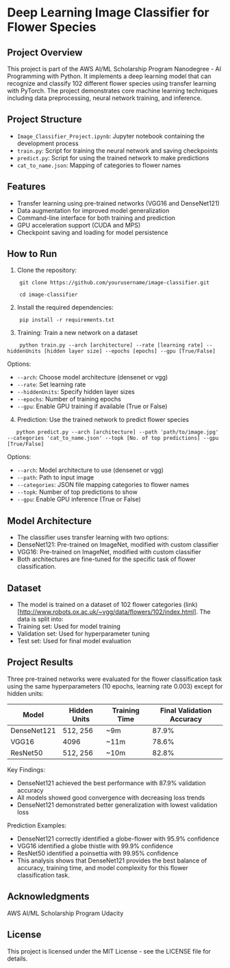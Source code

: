 # Deep Learning Image Classifier for Flower Species

## Project Overview
This project is part of the AWS AI/ML Scholarship Program Nanodegree - AI Programming with Python. It implements a deep learning model that can recognize and classify 102 different flower species using transfer learning with PyTorch. The project demonstrates core machine learning techniques including data preprocessing, neural network training, and inference.

## Project Structure
 - `Image_Classifier_Project.ipynb`: Jupyter notebook containing the development process
 - `train.py`: Script for training the neural network and saving checkpoints
 - `predict.py`: Script for using the trained network to make predictions
 - `cat_to_name.json`: Mapping of categories to flower names

 ## Features
 - Transfer learning using pre-trained networks (VGG16 and DenseNet121)
 - Data augmentation for improved model generalization
 - Command-line interface for both training and prediction
 - GPU acceleration support (CUDA and MPS)
 - Checkpoint saving and loading for model persistence

## How to Run
1. Clone the repository: 
```
    git clone https://github.com/yourusername/image-classifier.git
```
```
    cd image-classifier
```

2. Install the required dependencies:
```
    pip install -r requirements.txt
```

3. Training: Train a new network on a dataset
```
    python train.py --arch [architecture] --rate [learning rate] --hiddenUnits [hidden layer size] --epochs [epochs] --gpu [True/False]
```
Options:
 - `--arch`: Choose model architecture (densenet or vgg)
 - `--rate`: Set learning rate
 - `--hiddenUnits`: Specify hidden layer sizes
 - `--epochs`: Number of training epochs
 - `--gpu`: Enable GPU training if available (True or False)

4. Prediction: Use the trained network to predict flower species
```
   python predict.py --arch [architecture] --path 'path/to/image.jpg' --categories 'cat_to_name.json' --topk [No. of top predictions] --gpu [True/False]
```
Options:
 - `--arch`: Model architecture to use (densenet or vgg)
 - `--path`: Path to input image
 - `--categories`: JSON file mapping categories to flower names
 - `--topk`: Number of top predictions to show
 - `--gpu`: Enable GPU inference (True or False)

## Model Architecture
 - The classifier uses transfer learning with two options:
 - DenseNet121: Pre-trained on ImageNet, modified with custom classifier
 - VGG16: Pre-trained on ImageNet, modified with custom classifier
 - Both architectures are fine-tuned for the specific task of flower classification.

## Dataset
 - The model is trained on a dataset of 102 flower categories (link)[http://www.robots.ox.ac.uk/~vgg/data/flowers/102/index.html]. The data is split into:
 - Training set: Used for model training
 - Validation set: Used for hyperparameter tuning
 - Test set: Used for final model evaluation

## Project Results
Three pre-trained networks were evaluated for the flower classification task using the same hyperparameters (10 epochs, learning rate 0.003) except for hidden units:

| Model      | Hidden Units | Training Time | Final Validation Accuracy |
|------------|--------------|----------------|---------------------------|
| DenseNet121| 512, 256     | ~9m            | 87.9%                     |
| VGG16      | 4096         | ~11m           | 78.6%                     |
| ResNet50   | 512, 256     | ~10m           | 82.8%                     |

Key Findings:
 - DenseNet121 achieved the best performance with 87.9% validation accuracy
 - All models showed good convergence with decreasing loss trends
 - DenseNet121 demonstrated better generalization with lowest validation loss

Prediction Examples:
 - DenseNet121 correctly identified a globe-flower with 95.9% confidence
 - VGG16 identified a globe thistle with 99.9% confidence
 - ResNet50 identified a poinsettia with 99.95% confidence
 - This analysis shows that DenseNet121 provides the best balance of accuracy, training time, and model complexity for this flower classification task.

## Acknowledgments
AWS AI/ML Scholarship Program
Udacity

## License
This project is licensed under the MIT License - see the LICENSE file for details.